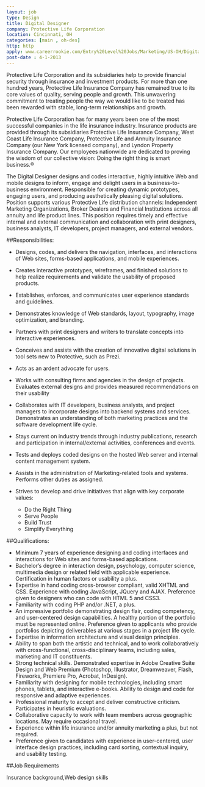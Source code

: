 ```yaml
---
layout: job
type: Design
title: Digital Designer
company: Protective Life Corporation
location: Cincinnati, OH
categories: [main , oh-des]
http: http
apply: www.careerrookie.com/Entry%20Level%20Jobs/Marketing/US-OH/Digital-Designer/J3H5866R5JV13413WXT/?job_did=J3H5866R5JV13413WXT
post-date : 4-1-2013
---
```


Protective Life Corporation and its subsidiaries help to provide financial security through insurance and investment products. For more than one hundred years, Protective Life Insurance Company has remained true to its core values of quality, serving people and growth. This unwavering commitment to treating people the way we would like to be treated has been rewarded with stable, long-term relationships and growth.

Protective Life Corporation has for many years been one of the most successful companies in the life insurance industry. Insurance products are provided through its subsidiaries Protective Life Insurance Company, West Coast Life Insurance Company, Protective Life and Annuity Insurance Company (our New York licensed company), and Lyndon Property Insurance Company. Our employees nationwide are dedicated to proving the wisdom of our collective vision: Doing the right thing is smart business.® 

The Digital Designer designs and codes interactive, highly intuitive Web and mobile designs to inform, engage and delight users in a business-to-business environment. Responsible for creating dynamic prototypes, engaging users, and producing aesthetically pleasing digital solutions. Position supports various Protective Life distribution channels: Independent Marketing Organizations, Broker Dealers and Financial Institutions across all annuity and life product lines. This position requires timely and effective internal and external communication and collaboration with print designers, business analysts, IT developers, project managers, and external vendors.

##Responsibilities:

* Designs, codes, and delivers the navigation, interfaces, and interactions of Web sites, forms-based applications, and mobile experiences.
* Creates interactive prototypes, wireframes, and finished solutions to help realize requirements and validate the usability of proposed products.
* Establishes, enforces, and communicates user experience standards and guidelines.
* Demonstrates knowledge of Web standards, layout, typography, image optimization, and branding.
* Partners with print designers and writers to translate concepts into interactive experiences.
* Conceives and assists with the creation of innovative digital solutions in tool sets new to Protective, such as Prezi.
* Acts as an ardent advocate for users.
* Works with consulting firms and agencies in the design of projects. Evaluates external designs and provides measured recommendations on their usability
* Collaborates with IT developers, business analysts, and project managers to incorporate designs into backend systems and services. Demonstrates an understanding of both marketing practices and the software development life cycle.
* Stays current on industry trends through industry publications, research and participation in internal/external activities, conferences and events.
* Tests and deploys coded designs on the hosted Web server and internal content management system.
* Assists in the administration of Marketing-related tools and systems. Performs other duties as assigned.
* Strives to develop and drive initiatives that align with key corporate values:

  * Do the Right Thing
  * Serve People
  * Build Trust
  * Simplify Everything

##Qualifications:

* Minimum 7 years of experience designing and coding interfaces and interactions for Web sites and forms-based applications.
* Bachelor’s degree in interaction design, psychology, computer science, multimedia design or related field with applicable experience. Certification in human factors or usability a plus.
* Expertise in hand coding cross-browser compliant, valid XHTML and CSS. Experience with coding JavaScript, JQuery and AJAX. Preference given to designers who can code with HTML 5 and CSS3.
* Familiarity with coding PHP and/or .NET, a plus.
* An impressive portfolio demonstrating design flair, coding competency, and user-centered design capabilities. A healthy portion of the portfolio must be represented online. Preference given to applicants who provide portfolios depicting deliverables at various stages in a project life cycle.
* Expertise in information architecture and visual design principles.
* Ability to span both the artistic and technical, and to work collaboratively with cross-functional, cross-disciplinary teams, including sales, marketing and IT constituents.
* Strong technical skills. Demonstrated expertise in Adobe Creative Suite Design and Web Premium (Photoshop, Illustrator, Dreamweaver, Flash, Fireworks, Premiere Pro, Acrobat, InDesign).
* Familiarity with designing for mobile technologies, including smart phones, tablets, and interactive e-books. Ability to design and code for responsive and adaptive experiences.
* Professional maturity to accept and deliver constructive criticism. Participates in heuristic evaluations.
* Collaborative capacity to work with team members across geographic locations. May require occasional travel.
* Experience within life insurance and/or annuity marketing a plus, but not required.
* Preference given to candidates with experience in user-centered, user interface design practices, including card sorting, contextual inquiry, and usability testing.

##Job Requirements

Insurance background,Web design skills